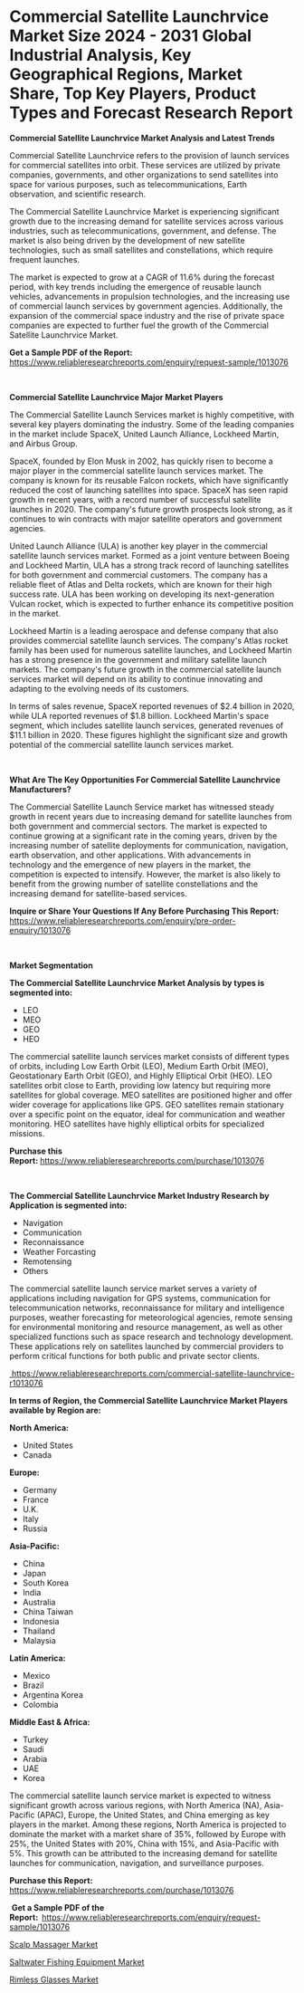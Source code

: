 <p><h1>Commercial Satellite Launchrvice Market Size 2024 - 2031 Global Industrial Analysis, Key Geographical Regions, Market Share, Top Key Players, Product Types and Forecast Research Report</h1></p><p><strong>Commercial Satellite Launchrvice Market Analysis and Latest Trends</strong></p>
<p><p>Commercial Satellite Launchrvice refers to the provision of launch services for commercial satellites into orbit. These services are utilized by private companies, governments, and other organizations to send satellites into space for various purposes, such as telecommunications, Earth observation, and scientific research.</p><p>The Commercial Satellite Launchrvice Market is experiencing significant growth due to the increasing demand for satellite services across various industries, such as telecommunications, government, and defense. The market is also being driven by the development of new satellite technologies, such as small satellites and constellations, which require frequent launches.</p><p>The market is expected to grow at a CAGR of 11.6% during the forecast period, with key trends including the emergence of reusable launch vehicles, advancements in propulsion technologies, and the increasing use of commercial launch services by government agencies. Additionally, the expansion of the commercial space industry and the rise of private space companies are expected to further fuel the growth of the Commercial Satellite Launchrvice Market.</p></p>
<p><strong>Get a Sample PDF of the Report:&nbsp;</strong> <a href="https://www.reliableresearchreports.com/enquiry/request-sample/1013076">https://www.reliableresearchreports.com/enquiry/request-sample/1013076</a></p>
<p>&nbsp;</p>
<p><strong>Commercial Satellite Launchrvice Major Market Players</strong></p>
<p><p>The Commercial Satellite Launch Services market is highly competitive, with several key players dominating the industry. Some of the leading companies in the market include SpaceX, United Launch Alliance, Lockheed Martin, and Airbus Group.</p><p>SpaceX, founded by Elon Musk in 2002, has quickly risen to become a major player in the commercial satellite launch services market. The company is known for its reusable Falcon rockets, which have significantly reduced the cost of launching satellites into space. SpaceX has seen rapid growth in recent years, with a record number of successful satellite launches in 2020. The company's future growth prospects look strong, as it continues to win contracts with major satellite operators and government agencies.</p><p>United Launch Alliance (ULA) is another key player in the commercial satellite launch services market. Formed as a joint venture between Boeing and Lockheed Martin, ULA has a strong track record of launching satellites for both government and commercial customers. The company has a reliable fleet of Atlas and Delta rockets, which are known for their high success rate. ULA has been working on developing its next-generation Vulcan rocket, which is expected to further enhance its competitive position in the market.</p><p>Lockheed Martin is a leading aerospace and defense company that also provides commercial satellite launch services. The company's Atlas rocket family has been used for numerous satellite launches, and Lockheed Martin has a strong presence in the government and military satellite launch markets. The company's future growth in the commercial satellite launch services market will depend on its ability to continue innovating and adapting to the evolving needs of its customers.</p><p>In terms of sales revenue, SpaceX reported revenues of $2.4 billion in 2020, while ULA reported revenues of $1.8 billion. Lockheed Martin's space segment, which includes satellite launch services, generated revenues of $11.1 billion in 2020. These figures highlight the significant size and growth potential of the commercial satellite launch services market.</p></p>
<p>&nbsp;</p>
<p><strong>What Are The Key Opportunities For Commercial Satellite Launchrvice Manufacturers?</strong></p>
<p><p>The Commercial Satellite Launch Service market has witnessed steady growth in recent years due to increasing demand for satellite launches from both government and commercial sectors. The market is expected to continue growing at a significant rate in the coming years, driven by the increasing number of satellite deployments for communication, navigation, earth observation, and other applications. With advancements in technology and the emergence of new players in the market, the competition is expected to intensify. However, the market is also likely to benefit from the growing number of satellite constellations and the increasing demand for satellite-based services.</p></p>
<p><strong>Inquire or Share Your Questions If Any Before Purchasing This Report:</strong> <a href="https://www.reliableresearchreports.com/enquiry/pre-order-enquiry/1013076">https://www.reliableresearchreports.com/enquiry/pre-order-enquiry/1013076</a></p>
<p>&nbsp;</p>
<p><strong>Market Segmentation</strong></p>
<p><strong>The Commercial Satellite Launchrvice Market Analysis by types is segmented into:</strong></p>
<p><ul><li>LEO</li><li>MEO</li><li>GEO</li><li>HEO</li></ul></p>
<p><p>The commercial satellite launch services market consists of different types of orbits, including Low Earth Orbit (LEO), Medium Earth Orbit (MEO), Geostationary Earth Orbit (GEO), and Highly Elliptical Orbit (HEO). LEO satellites orbit close to Earth, providing low latency but requiring more satellites for global coverage. MEO satellites are positioned higher and offer wider coverage for applications like GPS. GEO satellites remain stationary over a specific point on the equator, ideal for communication and weather monitoring. HEO satellites have highly elliptical orbits for specialized missions.</p></p>
<p><strong>Purchase this Report:&nbsp;</strong><a href="https://www.reliableresearchreports.com/purchase/1013076">https://www.reliableresearchreports.com/purchase/1013076</a></p>
<p>&nbsp;</p>
<p><strong>The Commercial Satellite Launchrvice Market Industry Research by Application is segmented into:</strong></p>
<p><ul><li>Navigation</li><li>Communication</li><li>Reconnaissance</li><li>Weather Forcasting</li><li>Remotensing</li><li>Others</li></ul></p>
<p><p>The commercial satellite launch service market serves a variety of applications including navigation for GPS systems, communication for telecommunication networks, reconnaissance for military and intelligence purposes, weather forecasting for meteorological agencies, remote sensing for environmental monitoring and resource management, as well as other specialized functions such as space research and technology development. These applications rely on satellites launched by commercial providers to perform critical functions for both public and private sector clients.</p></p>
<p><a href="https://www.reliableresearchreports.com/commercial-satellite-launchrvice-r1013076">&nbsp;https://www.reliableresearchreports.com/commercial-satellite-launchrvice-r1013076</a></p>
<p><strong>In terms of Region, the Commercial Satellite Launchrvice Market Players available by Region are:</strong></p>
<p>
    <p> <strong> North America: </strong>
        <ul>
            <li>United States</li>
            <li>Canada</li>
        </ul>
        </p> 
    <p> <strong> Europe: </strong>
        <ul>
            <li>Germany</li>
            <li>France</li>
            <li>U.K.</li>
            <li>Italy</li>
            <li>Russia</li>
        </ul>
        </p> 
    <p> <strong> Asia-Pacific: </strong>
        <ul>
            <li>China</li>
            <li>Japan</li>
            <li>South Korea</li>
            <li>India</li>
            <li>Australia</li>
            <li>China Taiwan</li>
            <li>Indonesia</li>
            <li>Thailand</li>
            <li>Malaysia</li>
        </ul>
        </p> 
    <p> <strong> Latin America: </strong>
        <ul>
            <li>Mexico</li>
            <li>Brazil</li>
            <li>Argentina Korea</li>
            <li>Colombia</li>
        </ul>
        </p> 
    <p> <strong> Middle East & Africa: </strong>
        <ul>
            <li>Turkey</li>
            <li>Saudi</li>
            <li>Arabia</li>
            <li>UAE</li>
            <li>Korea</li>
        </ul>
    </p>
    </p>
<p><p>The commercial satellite launch service market is expected to witness significant growth across various regions, with North America (NA), Asia-Pacific (APAC), Europe, the United States, and China emerging as key players in the market. Among these regions, North America is projected to dominate the market with a market share of 35%, followed by Europe with 25%, the United States with 20%, China with 15%, and Asia-Pacific with 5%. This growth can be attributed to the increasing demand for satellite launches for communication, navigation, and surveillance purposes.</p></p>
<p><strong>Purchase this Report: </strong><a href="https://www.reliableresearchreports.com/purchase/1013076">https://www.reliableresearchreports.com/purchase/1013076</a></p>
<p>&nbsp;<strong>Get a Sample PDF of the Report:&nbsp;&nbsp;</strong><a href="https://www.reliableresearchreports.com/enquiry/request-sample/1013076">https://www.reliableresearchreports.com/enquiry/request-sample/1013076</a></p>
<p><strong></strong></p>
<p><p><a href="https://github.com/LaceyZemlak1/Market-Research-Report-List-1/blob/main/scalp-massager-market.md">Scalp Massager Market</a></p><p><a href="https://github.com/MyrtisWest1/Market-Research-Report-List-1/blob/main/saltwater-fishing-equipment-market.md">Saltwater Fishing Equipment Market</a></p><p><a href="https://github.com/brenzgnarento/Market-Research-Report-List-3/blob/main/rimless-glasses-market.md">Rimless Glasses Market</a></p></p>